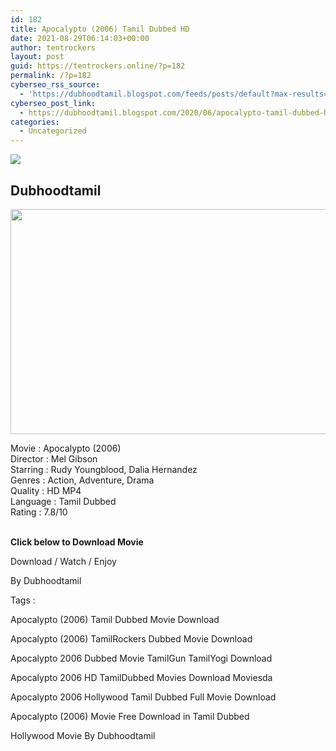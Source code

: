 ```yaml
---
id: 182
title: Apocalypto (2006) Tamil Dubbed HD
date: 2021-08-29T06:14:03+00:00
author: tentrockers
layout: post
guid: https://tentrockers.online/?p=182
permalink: /?p=182
cyberseo_rss_source:
  - 'https://dubhoodtamil.blogspot.com/feeds/posts/default?max-results=150&start-index=301'
cyberseo_post_link:
  - https://dubhoodtamil.blogspot.com/2020/06/apocalypto-tamil-dubbed-hd.html
categories:
  - Uncategorized
---
```

<div class="media_block">
  <img src="https://1.bp.blogspot.com/-tlgQgBIfk4g/XtdM1nH_xTI/AAAAAAAABV8/3JJQGsyDRfsA-MtYMyUSnFlD0kXwOJPpQCNcBGAsYHQ/s72-c/xxosf-PNBCGZ8473W-Full-Image_GalleryCover-en-US-1589215137874._UR1920%252C1080_RI_.jpg" class="media_thumbnail" />
</div>

<div dir="ltr" trbidi="on" readability="19.493411420205">
  <h2>
    <span>Dubhoodtamil</span>
  </h2>
  
  <div class="separator">
    <a href="https://1.bp.blogspot.com/-tlgQgBIfk4g/XtdM1nH_xTI/AAAAAAAABV8/3JJQGsyDRfsA-MtYMyUSnFlD0kXwOJPpQCNcBGAsYHQ/s1600/xxosf-PNBCGZ8473W-Full-Image_GalleryCover-en-US-1589215137874._UR1920%252C1080_RI_.jpg" imageanchor="1"><img loading="lazy" border="0" data-original-height="900" data-original-width="1600" height="360" src="https://1.bp.blogspot.com/-tlgQgBIfk4g/XtdM1nH_xTI/AAAAAAAABV8/3JJQGsyDRfsA-MtYMyUSnFlD0kXwOJPpQCNcBGAsYHQ/s640/xxosf-PNBCGZ8473W-Full-Image_GalleryCover-en-US-1589215137874._UR1920%252C1080_RI_.jpg" width="640" /></a>
  </div>
  
  <p>
    <span>Movie<span> </span>:<span> </span>Apocalypto&nbsp;</span><span>(2006)</span><br /><span>Director</span><span> </span><span>:</span><span> </span><span>Mel Gibson</span><br /><span>Starring</span><span> </span><span>:</span><span> </span><span>Rudy Youngblood, Dalia Hernandez</span><br /><span>Genres</span><span> </span><span>:</span><span> </span><span>Action, Adventure, Drama</span><br /><span>Quality</span><span> </span><span>:</span><span> </span><span>HD MP4</span><br /><span>Language</span><span> </span><span>:</span><span> </span><span>Tamil Dubbed</span><br /><span>Rating</span><span> </span><span>:</span><span> </span><span>7.8/10</span><br /><span><br /></span>
  </p>
  
  <p>
    <span><b>Click below to Download Movie</b></span>
  </p>
  
  <p>
    <span>Download / Watch / Enjoy</span>
  </p>
  
  <p>
    <span>By Dubhoodtamil</span>
  </p>
  
  <p>
    <span>Tags :</span>
  </p>
  
  <p>
    <span>Apocalypto (2006) Tamil Dubbed Movie Download</span>
  </p>
  
  <p>
    <span>Apocalypto (2006) TamilRockers Dubbed Movie Download</span>
  </p>
  
  <p>
    <span>Apocalypto 2006 Dubbed Movie TamilGun TamilYogi Download</span>
  </p>
  
  <p>
    <span>Apocalypto 2006 HD TamilDubbed Movies Download Moviesda</span>
  </p>
  
  <p>
    <span>Apocalypto 2006 Hollywood Tamil Dubbed Full Movie Download</span>
  </p>
  
  <p>
    <span>Apocalypto (2006) Movie Free Download in Tamil Dubbed</span>
  </p>
  
  <p>
    <span>Hollywood Movie By Dubhoodtamil</span>
  </p>
</div>